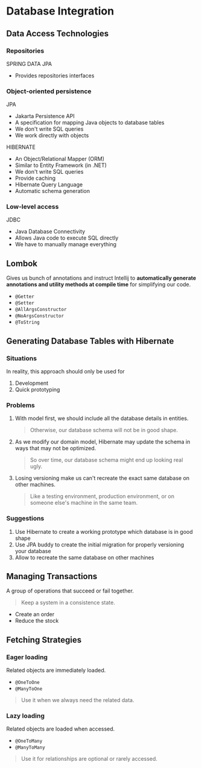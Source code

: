 # Database Integration

## Data Access Technologies

### Repositories

SPRING DATA JPA

- Provides repositories interfaces

### Object-oriented persistence

JPA

- Jakarta Persistence API
- A specification for mapping Java objects to database tables
- We don't write SQL queries
- We work directly with objects

HIBERNATE

- An Object/Relational Mapper (ORM)
- Similar to Entity Framework (in .NET)
- We don't write SQL queries
- Provide caching
- Hibernate Query Language
- Automatic schema generation

### Low-level access

JDBC

- Java Database Connectivity
- Allows Java code to execute SQL directly
- We have to manually manage everything

## Lombok

Gives us bunch of annotations and instruct Intellij to **automatically generate annotations and utility methods at
compile time** for simplifying our code.

- `@Getter`
- `@Setter`
- `@AllArgsConstructor`
- `@NoArgsConstructor`
- `@ToString`

## Generating Database Tables with Hibernate

### Situations

In reality, this approach should only be used for

1. Development
2. Quick prototyping

### Problems

1. With model first, we should include all the database details in entities.
   > Otherwise, our database schema will not be in good shape.
2. As we modify our domain model, Hibernate may update the schema in ways that may not be optimized.
   > So over time, our database schema might end up looking real ugly.
3. Losing versioning make us can't recreate the exact same database on other machines.
   > Like a testing environment, production environment, or on someone else's machine in the same team.

### Suggestions

1. Use Hibernate to create a working prototype which database is in good shape
2. Use JPA buddy to create the initial migration for properly versioning your database
3. Allow to recreate the same database on other machines

## Managing Transactions

A group of operations that succeed or fail together.
> Keep a system in a consistence state.

- Create an order
- Reduce the stock

## Fetching Strategies

### Eager loading

Related objects are immediately loaded.

- `@OneToOne`
- `@ManyToOne`

> Use it when we always need the related data.

### Lazy loading

Related objects are loaded when accessed.

- `@OneToMany`
- `@ManyToMany`

> Use it for relationships are optional or rarely accessed.
